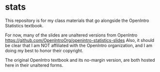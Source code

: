 # stats
This repository is for my class materials that go alongside the OpenIntro Statistics textbook.

For now, many of the slides are unaltered versions from OpenIntro https://github.com/OpenIntroOrg/openintro-statistics-slides
Also, it should be clear that I am NOT affiliated with the OpenIntro organization, and I am doing my best to honor their copyright. 

The original OpenIntro textbook and its no-margin version, are both hosted here in their unaltered forms.
